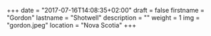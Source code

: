 +++
date = "2017-07-16T14:08:35+02:00"
draft = false
firstname = "Gordon"
lastname = "Shotwell"
description = ""
weight = 1
img = "gordon.jpeg"
location = "Nova Scotia"
+++
